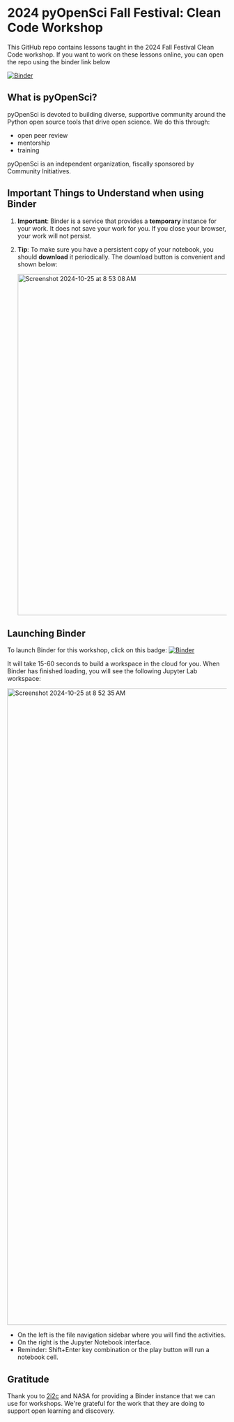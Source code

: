 # 2024 pyOpenSci Fall Festival: Clean Code Workshop 

This GitHub repo contains lessons taught in the 2024 Fall Festival Clean Code workshop. If you want to work on these lessons online, you 
can open the repo using the binder link below

[![Binder](https://binder.opensci.2i2c.cloud/badge_logo.svg)](https://binder.opensci.2i2c.cloud/v2/gh/pyopensci/ff-2024-clean-code/HEAD)

## What is pyOpenSci?

pyOpenSci is devoted to building diverse, supportive community around
the Python open source tools that drive open science. We do this through:

* open peer review
* mentorship
* training

pyOpenSci is an independent organization, fiscally sponsored by Community
Initiatives.

## Important Things to Understand when using Binder

1. **Important**: Binder is a service that provides a **temporary** instance for your work. It does not save your work for you.
   If you close your browser, your work will not persist.
2. **Tip**: To make sure you have a persistent copy of your notebook, you should **download** it periodically. The
   download button is convenient and shown below:

   <img width="781" alt="Screenshot 2024-10-25 at 8 53 08 AM" src="https://github.com/user-attachments/assets/6e400c11-f35f-4f06-9c8b-8d86e12a4219">

## Launching Binder

To launch Binder for this workshop, click on this badge: 
[![Binder](https://binder.opensci.2i2c.cloud/badge_logo.svg)](https://binder.opensci.2i2c.cloud/v2/gh/pyopensci/ff-2024-clean-code/HEAD)

It will take 15-60 seconds to build a workspace in the cloud for you. When Binder has finished loading, you will see the following Jupyter Lab workspace:

<img width="1457" alt="Screenshot 2024-10-25 at 8 52 35 AM" src="https://github.com/user-attachments/assets/ddad208c-ddfa-48b0-a62d-019921270ee9">

- On the left is the file navigation sidebar where you will find the activities.
- On the right is the Jupyter Notebook interface.
- Reminder: Shift+Enter key combination or the play button will run a notebook cell.

## Gratitude

Thank you to [2i2c](https://2i2c.org/) and NASA for providing a Binder instance that we can use for workshops.
We're grateful for the work that they are doing to support open learning and discovery.
